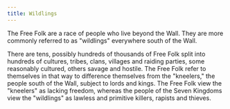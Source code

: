 ```yaml
---
title: Wildlings
---
```


The Free Folk are a race of people who live beyond the Wall. They are more commonly referred to as "wildlings" everywhere south of the Wall.

There are tens, possibly hundreds of thousands of Free Folk split into hundreds of cultures, tribes, clans, villages and raiding parties, some reasonably cultured, others savage and hostile. The Free Folk refer to themselves in that way to difference themselves from the "kneelers," the people south of the Wall, subject to lords and kings. The Free Folk view the "kneelers" as lacking freedom, whereas the people of the Seven Kingdoms view the "wildlings" as lawless and primitive killers, rapists and thieves. 


